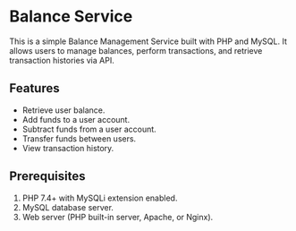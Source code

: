 # Balance Service

This is a simple Balance Management Service built with PHP and MySQL. It allows users to manage balances, perform transactions, and retrieve transaction histories via API.

## Features

- Retrieve user balance.
- Add funds to a user account.
- Subtract funds from a user account.
- Transfer funds between users.
- View transaction history.

## Prerequisites

1. PHP 7.4+ with MySQLi extension enabled.
2. MySQL database server.
3. Web server (PHP built-in server, Apache, or Nginx).

